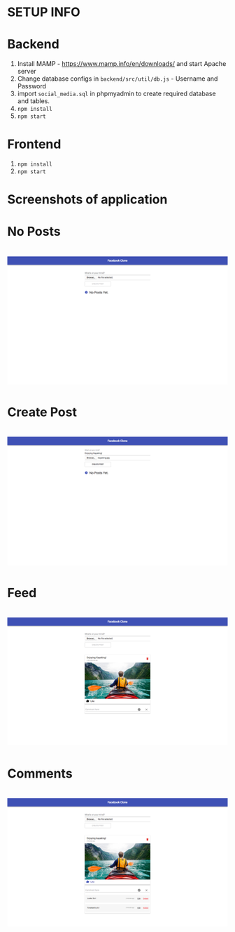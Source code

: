 # SETUP INFO

# Backend

1. Install MAMP - https://www.mamp.info/en/downloads/ and start Apache server
2. Change database configs in `backend/src/util/db.js` - Username and Password
3. import `social_media.sql` in phpmyadmin to create required database and tables.
3. `npm install`
4. `npm start`

# Frontend

1. `npm install`
2. `npm start`

# Screenshots of application

# No Posts
# ![No Posts](posts.png)

# Create Post
# ![Create Post](create-post.png)

# Feed
# ![Feed](feed.png)

# Comments
# ![Comments](comments.png)

